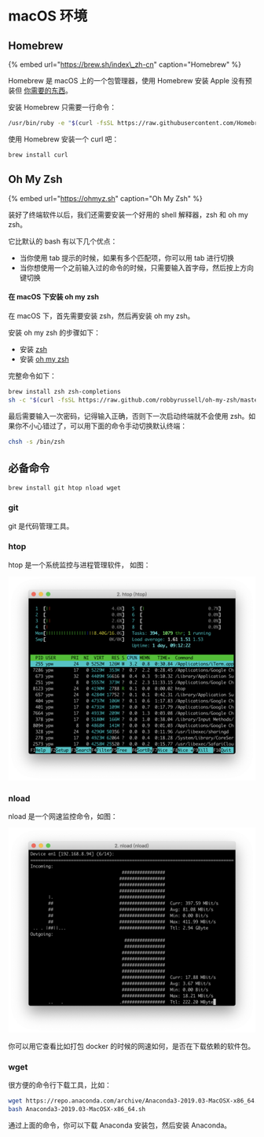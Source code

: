 # macOS 环境

## Homebrew

{% embed url="https://brew.sh/index\_zh-cn" caption="Homebrew" %}

Homebrew 是 macOS 上的一个包管理器，使用 Homebrew 安装 Apple 没有预装但 [你需要的东西](https://formulae.brew.sh/formula/)。

安装 Homebrew 只需要一行命令：

```bash
/usr/bin/ruby -e "$(curl -fsSL https://raw.githubusercontent.com/Homebrew/install/master/install)"
```

使用 Homebrew 安装一个 curl 吧：

```bash
brew install curl
```

## Oh My Zsh

{% embed url="https://ohmyz.sh" caption="Oh My Zsh" %}

装好了终端软件以后，我们还需要安装一个好用的 shell 解释器，zsh 和 oh my zsh。

它比默认的 bash 有以下几个优点：

* 当你使用 tab 提示的时候，如果有多个匹配项，你可以用 tab 进行切换
* 当你想使用一个之前输入过的命令的时候，只需要输入首字母，然后按上方向键切换

#### **在 macOS 下安装 oh my zsh**

在 macOS 下，首先需要安装 zsh，然后再安装 oh my zsh。

安装 oh my zsh 的步骤如下：

* 安装 [zsh](https://github.com/robbyrussell/oh-my-zsh/wiki/Installing-ZSH)
* 安装 [oh my zsh](https://ohmyz.sh/)

完整命令如下：

```bash
brew install zsh zsh-completions
sh -c "$(curl -fsSL https://raw.github.com/robbyrussell/oh-my-zsh/master/tools/install.sh)"
```

最后需要输入一次密码，记得输入正确，否则下一次启动终端就不会使用 zsh。如果你不小心错过了，可以用下面的命令手动切换默认终端：

```bash
chsh -s /bin/zsh
```

## 必备命令

`brew install git htop nload wget`

### git

git 是代码管理工具。

### htop

htop 是一个系统监控与进程管理软件， 如图：

![htop](.gitbook/assets/image%20%283%29.png)

### nload

nload 是一个网速监控命令，如图：

![nload](.gitbook/assets/image%20%2831%29.png)

你可以用它查看比如打包 docker 的时候的网速如何，是否在下载依赖的软件包。

### wget

很方便的命令行下载工具，比如：

```bash
wget https://repo.anaconda.com/archive/Anaconda3-2019.03-MacOSX-x86_64.sh
bash Anaconda3-2019.03-MacOSX-x86_64.sh
```

通过上面的命令，你可以下载 Anaconda 安装包，然后安装 Anaconda。



